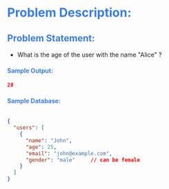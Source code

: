 <h1 style="color:#397ce7">Problem Description:</h1>

<h2 style="color:#397ce7">Problem Statement:</h2>

-  What is the age of the user with the name "Alice" ?

<h4 style="color:#397ce7">Sample Output:</h4>

```json
20
```

<h4 style="color:#397ce7">Sample Database:</h4>


```json

{
  "users": [
    {
      "name": "John",
      "age": 25,
      "email": "john@example.com",
      "gender": "male"     // can be female
    }
  ]
}
```
